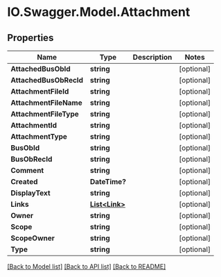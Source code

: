 # IO.Swagger.Model.Attachment
## Properties

Name | Type | Description | Notes
------------ | ------------- | ------------- | -------------
**AttachedBusObId** | **string** |  | [optional] 
**AttachedBusObRecId** | **string** |  | [optional] 
**AttachmentFileId** | **string** |  | [optional] 
**AttachmentFileName** | **string** |  | [optional] 
**AttachmentFileType** | **string** |  | [optional] 
**AttachmentId** | **string** |  | [optional] 
**AttachmentType** | **string** |  | [optional] 
**BusObId** | **string** |  | [optional] 
**BusObRecId** | **string** |  | [optional] 
**Comment** | **string** |  | [optional] 
**Created** | **DateTime?** |  | [optional] 
**DisplayText** | **string** |  | [optional] 
**Links** | [**List&lt;Link&gt;**](Link.md) |  | [optional] 
**Owner** | **string** |  | [optional] 
**Scope** | **string** |  | [optional] 
**ScopeOwner** | **string** |  | [optional] 
**Type** | **string** |  | [optional] 

[[Back to Model list]](../README.md#documentation-for-models) [[Back to API list]](../README.md#documentation-for-api-endpoints) [[Back to README]](../README.md)


